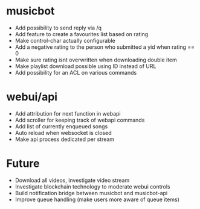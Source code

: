# musicbot
- Add possibility to send reply via /q
- Add feature to create a favourites list based on rating
- Make control-char actually configurable
- Add a negative rating to the person who submitted a yid when rating == 0
- Make sure rating isnt overwritten when downloading double item
- Make playlist download possible using ID instead of URL
- Add possibility for an ACL on various commands

# webui/api
- Add attribution for next function in webapi
- Add scroller for keeping track of webapi commands
- Add list of currently enqueued songs
- Auto reload when websocket is closed
- Make api process dedicated per stream

# Future
- Download all videos, investigate video stream
- Investigate blockchain technology to moderate webui controls
- Build notification bridge between musicbot and musicbot-api
- Improve queue handling (make users more aware of queue items)
